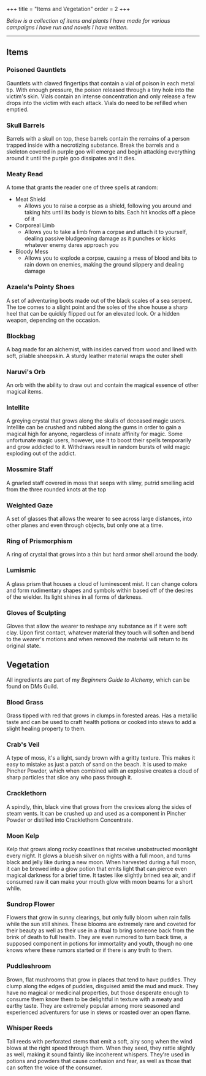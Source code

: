 +++
title = "Items and Vegetation"
order = 2
+++

*Below is a collection of items and plants I have made for various campaigns I have run and novels I have written.*

---
## Items

### Poisoned Gauntlets

Gauntlets with clawed fingertips that contain a vial of poison in each metal tip. With enough pressure, the poison released through a tiny hole into the victim's skin. Vials contain an intense concentration and only release a few drops into the victim with each attack. Vials do need to be refilled when emptied.

### Skull Barrels

Barrels with a skull on top, these barrels contain the remains of a person trapped inside with a necrotizing substance. Break the barrels and a skeleton covered in purple goo will emerge and begin attacking everything around it until the purple goo dissipates and it dies.

<!--
### Serpents Tongue ^3ba6fe

The whispering sword of [[Characters#Lucian Icebane|Lucian Icebane]], who defeated the Dragon Lord and tamed the dragons, driving them into another plane to end the dragon wars. Is the only key to opening a portal into that realm and no other mortal has ever entered the Dragon Planes. Those who speak draconic or have ties to dragon kind can hear the faint whispering of Lucian's warnings on the havoc dragons could wreak mixed with the spell needed to open the portal spoken in a deep rumbling voice of the Dragon Lord.
-->
### Meaty Read

A tome that grants the reader one of three spells at random:
- Meat Shield
	- Allows you to raise a corpse as a shield, following you around and taking hits until its body is blown to bits. Each hit knocks off a piece of it
- Corporeal Limb
	- Allows you to take a limb from a corpse and attach it to yourself, dealing passive bludgeoning damage as it punches or kicks whatever enemy dares approach you
- Bloody Mess
	- Allows you to explode a corpse, causing a mess of blood and bits to rain down on enemies, making the ground slippery and dealing damage

### Azaela's Pointy Shoes

A set of adventuring boots made out of the black scales of a sea serpent. The toe comes to a slight point and the soles of the shoe house a sharp heel that can be quickly flipped out for an elevated look. Or a hidden weapon, depending on the occasion.

### Blockbag

A bag made for an alchemist, with insides carved from wood and lined with soft, pliable sheepskin. A sturdy leather material wraps the outer shell

### Naruvi's Orb

An orb with the ability to draw out and contain the magical essence of other magical items.

### Intellite 

A greying crystal that grows along the skulls of deceased magic users. Intellite can be crushed and rubbed along the gums in order to gain a magical high for anyone, regardless of innate affinity for magic. Some unfortunate magic users, however, use it to boost their spells temporarily and grow addicted to it. Withdraws result in random bursts of wild magic exploding out of the addict.

### Mossmire Staff

A gnarled staff covered in moss that seeps with slimy, putrid smelling acid from the three rounded knots at the top

### Weighted Gaze

A set of glasses that allows the wearer to see across large distances, into other planes and even through objects, but only one at a time.

### Ring of Prismorphism

A ring of crystal that grows into a thin but hard armor shell around the body.

### Lumismic

A glass prism that houses a cloud of luminescent mist. It can change colors and form rudimentary shapes and symbols within based off of the desires of the wielder. Its light shines in all forms of darkness.

### Gloves of Sculpting

Gloves that allow the wearer to reshape any substance as if it were soft clay. Upon first contact, whatever material they touch will soften and bend to the wearer's motions and when removed the material will return to its original state.

## Vegetation
All ingredients are part of my *Beginners Guide to Alchemy*, which can be found on DMs Guild.

### Blood Grass

Grass tipped with red that grows in clumps in forested areas. Has a metallic taste and can be used to craft health potions or cooked into stews to add a slight healing property to them.

### Crab's Veil

A type of moss, it's a light, sandy brown with a gritty texture. This makes it easy to mistake as just a patch of sand on the beach. It is used to make Pincher Powder, which when combined with an explosive creates a cloud of sharp particles that slice any who pass through it.

### Cracklethorn

A spindly, thin, black vine that grows from the crevices along the sides of steam vents. It can be crushed up and used as a component in Pincher Powder or distilled into Cracklethorn Concentrate. 

### Moon Kelp

Kelp that grows along rocky coastlines that receive unobstructed moonlight every night. It glows a blueish silver on nights with a full moon, and turns black and jelly like during a new moon. When harvested during a full moon, it can be brewed into a glow potion that emits light that can pierce even magical darkness for a brief time. It tastes like slightly brined sea air, and if consumed raw it can make your mouth glow with moon beams for a short while.

### Sundrop Flower

Flowers that grow in sunny clearings, but only fully bloom when rain falls while the sun still shines. These blooms are extremely rare and coveted for their beauty as well as their use in a ritual to bring someone back from the brink of death to full health. They are even rumored to turn back time, a supposed component in potions for immortality and youth, though no one knows where these rumors started or if there is any truth to them.

### Puddleshroom

Brown, flat mushrooms that grow in places that tend to have puddles. They clump along the edges of puddles, disguised amid the mud and muck. They have no magical or medicinal properties, but those desperate enough to consume them know them to be delightful in texture with a meaty and earthy taste. They are extremely popular among more seasoned and experienced adventurers for use in stews or roasted over an open flame.

### Whisper Reeds
Tall reeds with perforated stems that emit a soft, airy song when the wind blows at the right speed through them. When they seed, they rattle slightly as well, making it sound faintly like incoherent whispers. They're used in potions and powders that cause confusion and fear, as well as those that can soften the voice of the consumer.